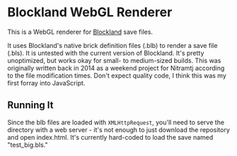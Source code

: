 # Blockland WebGL Renderer

This is a WebGL renderer for [Blockland](http://blockland.us/) save files.

It uses Blockland's native brick definition files (.blb) to render a save file (.bls). It is untested with the current version of Blockland. It's pretty unoptimized, but works okay for small- to medium-sized builds.
This was originally written back in 2014 as a weekend project for Nitramtj according to the file modification times. Don't expect quality code, I think this was my first forray into JavaScript.

## Running It

Since the blb files are loaded with `XMLHttpRequest`, you'll need to serve the directory with a web server - it's not enough to just download the repository and open index.html. It's currently hard-coded to load the save named "test_big.bls."